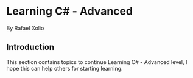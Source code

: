 # Learning C# - Advanced
By Rafael Xolio

## Introduction
This section contains topics to continue Learning C# - Advanced level, I hope this can help others for starting learning.


